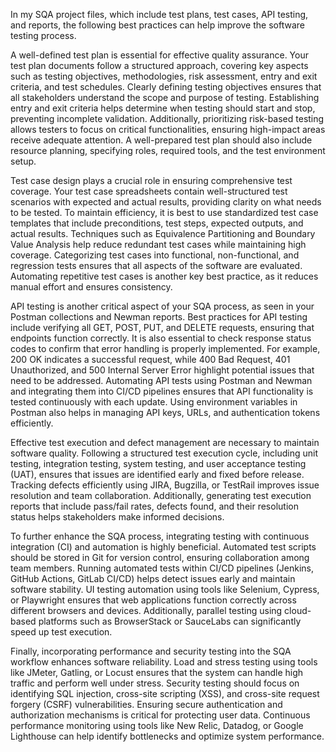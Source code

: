 In my SQA project files, which include test plans, test cases, API testing, and reports, the following best practices can help improve the software testing process.

A well-defined test plan is essential for effective quality assurance. Your test plan documents follow a structured approach, covering key aspects such as testing objectives, methodologies, risk assessment, entry and exit criteria, and test schedules. Clearly defining testing objectives ensures that all stakeholders understand the scope and purpose of testing. Establishing entry and exit criteria helps determine when testing should start and stop, preventing incomplete validation. Additionally, prioritizing risk-based testing allows testers to focus on critical functionalities, ensuring high-impact areas receive adequate attention. A well-prepared test plan should also include resource planning, specifying roles, required tools, and the test environment setup.

Test case design plays a crucial role in ensuring comprehensive test coverage. Your test case spreadsheets contain well-structured test scenarios with expected and actual results, providing clarity on what needs to be tested. To maintain efficiency, it is best to use standardized test case templates that include preconditions, test steps, expected outputs, and actual results. Techniques such as Equivalence Partitioning and Boundary Value Analysis help reduce redundant test cases while maintaining high coverage. Categorizing test cases into functional, non-functional, and regression tests ensures that all aspects of the software are evaluated. Automating repetitive test cases is another key best practice, as it reduces manual effort and ensures consistency.

API testing is another critical aspect of your SQA process, as seen in your Postman collections and Newman reports. Best practices for API testing include verifying all GET, POST, PUT, and DELETE requests, ensuring that endpoints function correctly. It is also essential to check response status codes to confirm that error handling is properly implemented. For example, 200 OK indicates a successful request, while 400 Bad Request, 401 Unauthorized, and 500 Internal Server Error highlight potential issues that need to be addressed. Automating API tests using Postman and Newman and integrating them into CI/CD pipelines ensures that API functionality is tested continuously with each update. Using environment variables in Postman also helps in managing API keys, URLs, and authentication tokens efficiently.

Effective test execution and defect management are necessary to maintain software quality. Following a structured test execution cycle, including unit testing, integration testing, system testing, and user acceptance testing (UAT), ensures that issues are identified early and fixed before release. Tracking defects efficiently using JIRA, Bugzilla, or TestRail improves issue resolution and team collaboration. Additionally, generating test execution reports that include pass/fail rates, defects found, and their resolution status helps stakeholders make informed decisions.

To further enhance the SQA process, integrating testing with continuous integration (CI) and automation is highly beneficial. Automated test scripts should be stored in Git for version control, ensuring collaboration among team members. Running automated tests within CI/CD pipelines (Jenkins, GitHub Actions, GitLab CI/CD) helps detect issues early and maintain software stability. UI testing automation using tools like Selenium, Cypress, or Playwright ensures that web applications function correctly across different browsers and devices. Additionally, parallel testing using cloud-based platforms such as BrowserStack or SauceLabs can significantly speed up test execution.

Finally, incorporating performance and security testing into the SQA workflow enhances software reliability. Load and stress testing using tools like JMeter, Gatling, or Locust ensures that the system can handle high traffic and perform well under stress. Security testing should focus on identifying SQL injection, cross-site scripting (XSS), and cross-site request forgery (CSRF) vulnerabilities. Ensuring secure authentication and authorization mechanisms is critical for protecting user data. Continuous performance monitoring using tools like New Relic, Datadog, or Google Lighthouse can help identify bottlenecks and optimize system performance.
